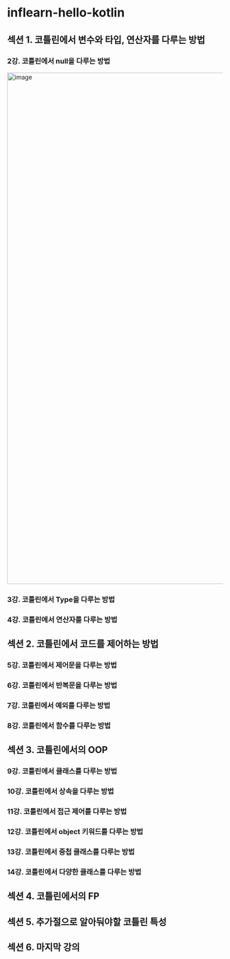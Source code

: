 # inflearn-hello-kotlin

## 섹션 1. 코틀린에서 변수와 타입, 연산자를 다루는 방법

### 2강. 코틀린에서 null을 다루는 방법
<img width="1192" alt="image" src="https://user-images.githubusercontent.com/89061309/183247480-96b8111d-8fc2-4ff6-876a-85cc6c7b59db.png">

### 3강. 코틀린에서 Type을 다루는 방법

### 4강. 코틀린에서 연산자를 다루는 방법

## 섹션 2. 코틀린에서 코드를 제어하는 방법

### 5강. 코틀린에서 제어문을 다루는 방법

### 6강. 코틀린에서 반복문을 다루는 방법

### 7강. 코틀린에서 예외를 다루는 방법

### 8강. 코틀린에서 함수를 다루는 방법

## 섹션 3. 코틀린에서의 OOP
### 9강. 코틀린에서 클래스를 다루는 방법

### 10강. 코틀린에서 상속을 다루는 방법

### 11강. 코틀린에서 접근 제어를 다루는 방법

### 12강. 코틀린에서 object 키워드를 다루는 방법

### 13강. 코틀린에서 중첩 클래스를 다루는 방법

### 14강. 코틀린에서 다양한 클래스를 다루는 방법

## 섹션 4. 코틀린에서의 FP

## 섹션 5. 추가절으로 알아둬야할 코틀린 특성

## 섹션 6. 마지막 강의